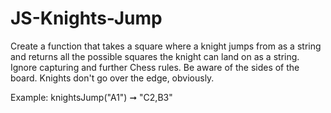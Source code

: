 # JS-Knights-Jump

Create a function that takes a square where a knight jumps from as a string and returns all the possible squares the knight can land on as a string. Ignore capturing and further Chess rules. Be aware of the sides of the board. Knights don't go over the edge, obviously.

Example:
knightsJump("A1") ➞ "C2,B3"
